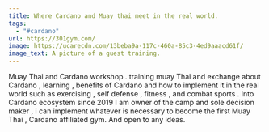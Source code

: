 ```yaml
---
title: Where Cardano and Muay thai meet in the real world.
tags:
  - "#cardano"
url: https://301gym.com/
image: https://ucarecdn.com/13beba9a-117c-460a-85c3-4ed9aaacd61f/
image_text: A picture of a guest training.
---
```


Muay Thai and Cardano workshop . training muay Thai and exchange about Cardano , learning , benefits of Cardano and how to implement it in the real world such as exercising , self defense , fitness , and combat sports . Into Cardano ecosystem since 2019 I am owner of the camp and sole decision maker , i can implement whatever is necessary to become the first Muay Thai , Cardano affiliated gym. And open to any ideas.
